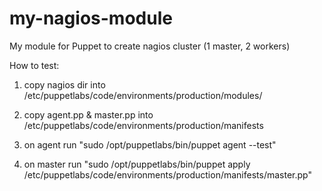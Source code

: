 # my-nagios-module
My module for Puppet to create nagios cluster (1 master, 2 workers)
<p>How to test: 
  
1) copy nagios dir into /etc/puppetlabs/code/environments/production/modules/
  
2) copy agent.pp & master.pp into /etc/puppetlabs/code/environments/production/manifests

3) on agent run "sudo /opt/puppetlabs/bin/puppet agent --test"

4) on master run "sudo /opt/puppetlabs/bin/puppet apply /etc/puppetlabs/code/environments/production/manifests/master.pp"
</p>
